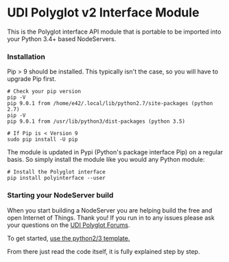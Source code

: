 # UDI Polyglot v2 Interface Module

This is the Polyglot interface API module that is portable to be imported into your Python 3.4+ based NodeServers.

### Installation

Pip > 9 should be installed. This typically isn't the case, so you will have to upgrade Pip first.

```
# Check your pip version
pip -V
pip 9.0.1 from /home/e42/.local/lib/python2.7/site-packages (python 2.7)
pip -V
pip 9.0.1 from /usr/lib/python3/dist-packages (python 3.5)

# If Pip is < Version 9
sudo pip install -U pip
```

The module is updated in Pypi (Python's package interface Pip) on a regular basis. So simply install the module like you would any Python module:

```
# Install the Polyglot interface
pip install polyinterface --user
```


### Starting your NodeServer build

When you start building a NodeServer you are helping build the free and open Internet of Things. Thank you! If you run in to any issues please ask your questions on the [UDI Polyglot Forums](http://forum.universal-devices.com/forum/111-polyglot/).

To get started, [use the python2/3 template.](https://github.com/Einstein42/udi-poly-template-python)

From there just read the code itself, it is fully explained step by step.
